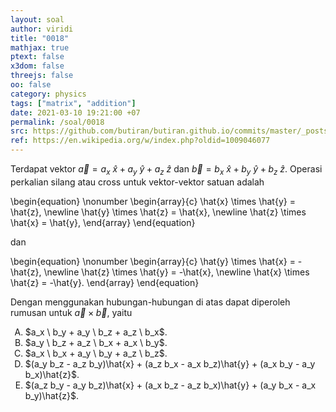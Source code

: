 ```yaml
---
layout: soal
author: viridi
title: "0018"
mathjax: true
ptext: false
x3dom: false
threejs: false
oo: false
category: physics
tags: ["matrix", "addition"]
date: 2021-03-10 19:21:00 +07
permalink: /soal/0018
src: https://github.com/butiran/butiran.github.io/commits/master/_posts/soal/01/2021-03-10-matrix-addition.md
ref: https://en.wikipedia.org/w/index.php?oldid=1009046077
---
```

Terdapat vektor $\vec{a} = a_x \ \hat{x} + a_y \ \hat{y} + a_z \ \hat{z}$ dan $\vec{b} = b_x \ \hat{x} + b_y \ \hat{y} + b_z \ \hat{z}$. Operasi perkalian silang atau cross untuk vektor-vektor satuan adalah

\begin{equation} \nonumber
\begin{array}{c}
\hat{x} \times \hat{y} = \hat{z}, \newline
\hat{y} \times \hat{z} = \hat{x}, \newline
\hat{z} \times \hat{x} = \hat{y},
\end{array}
\end{equation}

dan

\begin{equation} \nonumber
\begin{array}{c}
\hat{y} \times \hat{x} = -\hat{z}, \newline
\hat{z} \times \hat{y} = -\hat{x}, \newline
\hat{x} \times \hat{z} = -\hat{y}.
\end{array}
\end{equation}

Dengan menggunakan hubungan-hubungan di atas dapat diperoleh rumusan untuk $\vec{a} \times \vec{b}$, yaitu

<ol type="A">
<li>$a_x \  b_y + a_y \ b_z + a_z \ b_x$.
<li>$a_y \  b_z + a_z \ b_x + a_x \ b_y$.
<li>$a_x \  b_x + a_y \ b_y + a_z \ b_z$.
<li>$(a_y b_z - a_z b_y)\hat{x} + (a_z b_x - a_x b_z)\hat{y} + (a_x b_y - a_y b_x)\hat{z}$.
<li>$(a_z b_y - a_y b_z)\hat{x} + (a_x b_z - a_z b_x)\hat{y} + (a_y b_x - a_x b_y)\hat{z}$.

